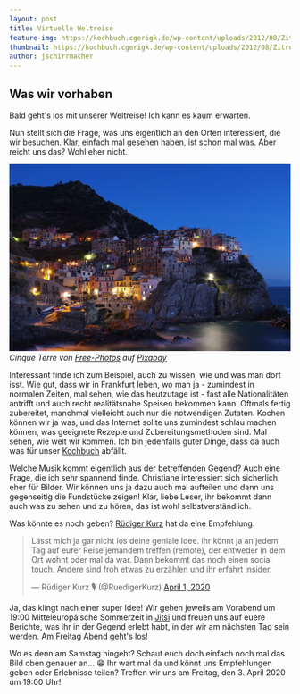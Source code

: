 ```yaml
---
layout: post
title: Virtuelle Weltreise
feature-img: https://kochbuch.cgerigk.de/wp-content/uploads/2012/08/Zitronennudeln2.jpg
thumbnail: https://kochbuch.cgerigk.de/wp-content/uploads/2012/08/Zitronennudeln2.jpg
author: jschirrmacher
---
```

## Was wir vorhaben

Bald geht's los mit unserer Weltreise! Ich kann es kaum erwarten.

Nun stellt sich die Frage, was uns eigentlich an den Orten interessiert, die wir besuchen. Klar, einfach mal gesehen haben, ist schon mal was. Aber reicht uns das? Wohl eher nicht.

![Cinque Terre](/gallery/cinque-terre-828614_1920.jpg)
_Cinque Terre von [Free-Photos](https://pixabay.com/photos/?utm_source=link-attribution&amp;utm_medium=referral&amp;utm_campaign=image&amp;utm_content=828614) auf [Pixabay](https://pixabay.com/de/?utm_source=link-attribution&amp;utm_medium=referral&amp;utm_campaign=image&amp;utm_content=828614)_

Interessant finde ich zum Beispiel, auch zu wissen, wie und was man dort isst. Wie gut, dass wir in Frankfurt leben, wo man ja - zumindest in normalen Zeiten, mal sehen, wie das heutzutage ist - fast alle Nationalitäten antrifft und auch recht realitätsnahe Speisen bekommen kann. Oftmals fertig zubereitet, manchmal vielleicht auch nur die notwendigen Zutaten. Kochen können wir ja was, und das Internet sollte uns zumindest schlau machen können, was geeignete Rezepte und Zubereitungsmethoden sind. Mal sehen, wie weit wir kommen. Ich bin jedenfalls guter Dinge, dass da auch was für unser [Kochbuch](https://kochbuch,cgerigk.de) abfällt.

Welche Musik kommt eigentlich aus der betreffenden Gegend? Auch eine Frage, die ich sehr spannend finde. Christiane interessiert sich sicherlich eher für Bilder. Wir können uns ja dazu auch mal aufteilen und dann uns gegenseitig die Fundstücke zeigen! Klar, liebe Leser, ihr bekommt dann auch was zu sehen und zu hören, das ist wohl selbstverständlich.

Was könnte es noch geben? [Rüdiger Kurz](https://twitter.com/RuedigerKurz/status/1245460062669332486) hat da eine Empfehlung:

<blockquote class="twitter-tweet"><p lang="de" dir="ltr">Lässt mich ja gar nicht los deine geniale Idee. ihr könnt ja an jedem Tag auf eurer Reise jemandem treffen (remote), der entweder in dem Ort wohnt oder mal da war. Dann bekommt das noch einen social touch. Andere sind froh etwas zu erzählen und ihr erfahrt insider.</p>&mdash; Rüdiger Kurz 🎙️ (@RuedigerKurz) <a href="https://twitter.com/RuedigerKurz/status/1245460062669332486?ref_src=twsrc%5Etfw">April 1, 2020</a></blockquote> <script async src="https://platform.twitter.com/widgets.js" charset="utf-8"></script>

Ja, das klingt nach einer super Idee! Wir gehen jeweils am Vorabend um 19:00 Mitteleuropäische Sommerzeit in [Jitsi](http://meet.jit.si/Joachim-und-Christiane-auf-Weltreise) und freuen uns auf euere Berichte, was ihr in der Gegend erlebt habt, in der wir am nächsten Tag sein werden. Am Freitag Abend geht's los!

Wo es denn am Samstag hingeht? Schaut euch doch einfach noch mal das Bild oben genauer an... 😁 Ihr wart mal da und könnt uns Empfehlungen geben oder Erlebnisse teilen? Treffen wir uns am Freitag, den 3. April 2020 um 19:00 Uhr!
